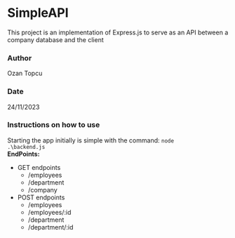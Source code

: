 # SimpleAPI
This project is an implementation of Express.js to serve as an API between a company database and the client

### Author
Ozan Topcu

### Date
24/11/2023

### Instructions on how to use
Starting the app initially is simple with the command: <code>node .\backend.js</code>   
**EndPoints:**
- GET endpoints
  -  /employees
  -  /department
  -  /company
- POST endpoints
  -  /employees
  -  /employees/:id
  -  /department
  -  /department/:id
    
